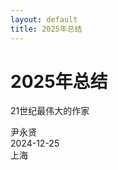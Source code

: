 ```yaml
---
layout: default
title: 2025年总结
---
```


# 2025年总结

21世纪最伟大的作家

<div class="datenote">
<span>尹永贤</span><br>
<span>2024-12-25</span><br>
<span>上海</span>
<div>